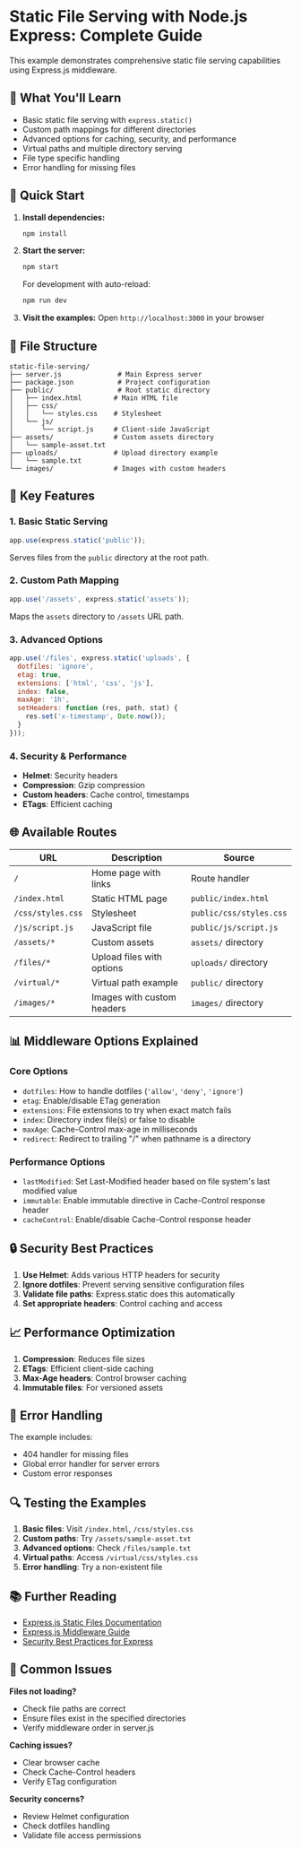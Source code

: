 # Static File Serving with Node.js Express: Complete Guide

This example demonstrates comprehensive static file serving capabilities using Express.js middleware.

## 🎯 What You'll Learn

- Basic static file serving with `express.static()`
- Custom path mappings for different directories
- Advanced options for caching, security, and performance
- Virtual paths and multiple directory serving
- File type specific handling
- Error handling for missing files

## 🚀 Quick Start

1. **Install dependencies:**
   ```bash
   npm install
   ```

2. **Start the server:**
   ```bash
   npm start
   ```
   
   For development with auto-reload:
   ```bash
   npm run dev
   ```

3. **Visit the examples:**
   Open `http://localhost:3000` in your browser

## 📁 File Structure

```
static-file-serving/
├── server.js              # Main Express server
├── package.json           # Project configuration
├── public/                # Root static directory
│   ├── index.html        # Main HTML file
│   ├── css/
│   │   └── styles.css    # Stylesheet
│   └── js/
│       └── script.js     # Client-side JavaScript
├── assets/               # Custom assets directory
│   └── sample-asset.txt
├── uploads/              # Upload directory example
│   └── sample.txt
└── images/               # Images with custom headers
```

## 🔧 Key Features

### 1. Basic Static Serving
```javascript
app.use(express.static('public'));
```
Serves files from the `public` directory at the root path.

### 2. Custom Path Mapping
```javascript
app.use('/assets', express.static('assets'));
```
Maps the `assets` directory to `/assets` URL path.

### 3. Advanced Options
```javascript
app.use('/files', express.static('uploads', {
  dotfiles: 'ignore',
  etag: true,
  extensions: ['html', 'css', 'js'],
  index: false,
  maxAge: '1h',
  setHeaders: function (res, path, stat) {
    res.set('x-timestamp', Date.now());
  }
}));
```

### 4. Security & Performance
- **Helmet**: Security headers
- **Compression**: Gzip compression
- **Custom headers**: Cache control, timestamps
- **ETags**: Efficient caching

## 🌐 Available Routes

| URL | Description | Source |
|-----|-------------|--------|
| `/` | Home page with links | Route handler |
| `/index.html` | Static HTML page | `public/index.html` |
| `/css/styles.css` | Stylesheet | `public/css/styles.css` |
| `/js/script.js` | JavaScript file | `public/js/script.js` |
| `/assets/*` | Custom assets | `assets/` directory |
| `/files/*` | Upload files with options | `uploads/` directory |
| `/virtual/*` | Virtual path example | `public/` directory |
| `/images/*` | Images with custom headers | `images/` directory |

## 📊 Middleware Options Explained

### Core Options
- `dotfiles`: How to handle dotfiles (`'allow'`, `'deny'`, `'ignore'`)
- `etag`: Enable/disable ETag generation
- `extensions`: File extensions to try when exact match fails
- `index`: Directory index file(s) or false to disable
- `maxAge`: Cache-Control max-age in milliseconds
- `redirect`: Redirect to trailing "/" when pathname is a directory

### Performance Options
- `lastModified`: Set Last-Modified header based on file system's last modified value
- `immutable`: Enable immutable directive in Cache-Control response header
- `cacheControl`: Enable/disable Cache-Control response header

## 🔒 Security Best Practices

1. **Use Helmet**: Adds various HTTP headers for security
2. **Ignore dotfiles**: Prevent serving sensitive configuration files
3. **Validate file paths**: Express.static does this automatically
4. **Set appropriate headers**: Control caching and access

## 📈 Performance Optimization

1. **Compression**: Reduces file sizes
2. **ETags**: Efficient client-side caching
3. **Max-Age headers**: Control browser caching
4. **Immutable files**: For versioned assets

## 🐛 Error Handling

The example includes:
- 404 handler for missing files
- Global error handler for server errors
- Custom error responses

## 🔍 Testing the Examples

1. **Basic files**: Visit `/index.html`, `/css/styles.css`
2. **Custom paths**: Try `/assets/sample-asset.txt`
3. **Advanced options**: Check `/files/sample.txt`
4. **Virtual paths**: Access `/virtual/css/styles.css`
5. **Error handling**: Try a non-existent file

## 📚 Further Reading

- [Express.js Static Files Documentation](https://expressjs.com/en/starter/static-files.html)
- [Express.js Middleware Guide](https://expressjs.com/en/guide/using-middleware.html)
- [Security Best Practices for Express](https://expressjs.com/en/advanced/best-practice-security.html)

## 🤔 Common Issues

**Files not loading?**
- Check file paths are correct
- Ensure files exist in the specified directories
- Verify middleware order in server.js

**Caching issues?**
- Clear browser cache
- Check Cache-Control headers
- Verify ETag configuration

**Security concerns?**
- Review Helmet configuration
- Check dotfiles handling
- Validate file access permissions